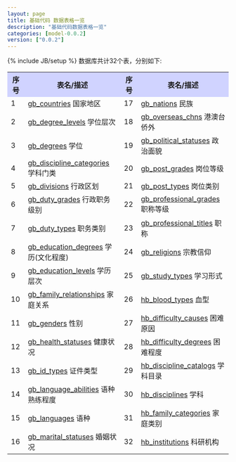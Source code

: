```yaml
---
layout: page
title: 基础代码 数据表格一览
description: "基础代码数据表格一览"
categories: [model-0.0.2]
version: ["0.0.2"]
---
```

{% include JB/setup %}
数据库共计32个表，分别如下:

<table class="table table-bordered table-striped table-condensed">
  <tr>
    <th style="background-color:#D0D3FF">序号</th>
    <th style="background-color:#D0D3FF">表名/描述</th>
    <th style="background-color:#D0D3FF">序号</th>
    <th style="background-color:#D0D3FF">表名/描述</th>
  </tr>
  <tr>
    <td>1</td>
    <td><a href="gb.html#gbcountries">gb_countries</a> 国家地区</td>
    <td>17</td>
    <td><a href="gb.html#gbnations">gb_nations</a> 民族</td>
  </tr>
  <tr>
    <td>2</td>
    <td><a href="gb.html#gbdegreelevels">gb_degree_levels</a> 学位层次</td>
    <td>18</td>
    <td><a href="gb.html#gboverseaschns">gb_overseas_chns</a> 港澳台侨外</td>
  </tr>
  <tr>
    <td>3</td>
    <td><a href="gb.html#gbdegrees">gb_degrees</a> 学位</td>
    <td>19</td>
    <td><a href="gb.html#gbpoliticalstatuses">gb_political_statuses</a> 政治面貌</td>
  </tr>
  <tr>
    <td>4</td>
    <td><a href="gb.html#gbdisciplinecategories">gb_discipline_categories</a> 学科门类</td>
    <td>20</td>
    <td><a href="gb.html#gbpostgrades">gb_post_grades</a> 岗位等级</td>
  </tr>
  <tr>
    <td>5</td>
    <td><a href="gb.html#gbdivisions">gb_divisions</a> 行政区划</td>
    <td>21</td>
    <td><a href="gb.html#gbposttypes">gb_post_types</a> 岗位类别</td>
  </tr>
  <tr>
    <td>6</td>
    <td><a href="gb.html#gbdutygrades">gb_duty_grades</a> 行政职务级别</td>
    <td>22</td>
    <td><a href="gb.html#gbprofessionalgrades">gb_professional_grades</a> 职称等级</td>
  </tr>
  <tr>
    <td>7</td>
    <td><a href="gb.html#gbdutytypes">gb_duty_types</a> 职务类别</td>
    <td>23</td>
    <td><a href="gb.html#gbprofessionaltitles">gb_professional_titles</a> 职称</td>
  </tr>
  <tr>
    <td>8</td>
    <td><a href="gb.html#gbeducationdegrees">gb_education_degrees</a> 学历(文化程度)</td>
    <td>24</td>
    <td><a href="gb.html#gbreligions">gb_religions</a> 宗教信仰</td>
  </tr>
  <tr>
    <td>9</td>
    <td><a href="gb.html#gbeducationlevels">gb_education_levels</a> 学历层次</td>
    <td>25</td>
    <td><a href="gb.html#gbstudytypes">gb_study_types</a> 学习形式</td>
  </tr>
  <tr>
    <td>10</td>
    <td><a href="gb.html#gbfamilyrelationships">gb_family_relationships</a> 家庭关系</td>
    <td>26</td>
    <td><a href="hb.html#hbbloodtypes">hb_blood_types</a> 血型</td>
  </tr>
  <tr>
    <td>11</td>
    <td><a href="gb.html#gbgenders">gb_genders</a> 性别</td>
    <td>27</td>
    <td><a href="hb.html#hbdifficultycauses">hb_difficulty_causes</a> 困难原因</td>
  </tr>
  <tr>
    <td>12</td>
    <td><a href="gb.html#gbhealthstatuses">gb_health_statuses</a> 健康状况</td>
    <td>28</td>
    <td><a href="hb.html#hbdifficultydegrees">hb_difficulty_degrees</a> 困难程度</td>
  </tr>
  <tr>
    <td>13</td>
    <td><a href="gb.html#gbidtypes">gb_id_types</a> 证件类型</td>
    <td>29</td>
    <td><a href="hb.html#hbdisciplinecatalogs">hb_discipline_catalogs</a> 学科目录</td>
  </tr>
  <tr>
    <td>14</td>
    <td><a href="gb.html#gblanguageabilities">gb_language_abilities</a> 语种熟练程度</td>
    <td>30</td>
    <td><a href="hb.html#hbdisciplines">hb_disciplines</a> 学科</td>
  </tr>
  <tr>
    <td>15</td>
    <td><a href="gb.html#gblanguages">gb_languages</a> 语种</td>
    <td>31</td>
    <td><a href="hb.html#hbfamilycategories">hb_family_categories</a> 家庭类别</td>
  </tr>
  <tr>
    <td>16</td>
    <td><a href="gb.html#gbmaritalstatuses">gb_marital_statuses</a> 婚姻状况</td>
    <td>32</td>
    <td><a href="hb.html#hbinstitutions">hb_institutions</a> 科研机构</td>
  </tr>
</table>
